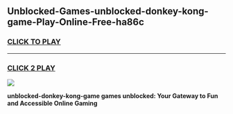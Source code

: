 
## Unblocked-Games-unblocked-donkey-kong-game-Play-Online-Free-ha86c
<h3>
<a href="https://premium76.site?title=unblocked-donkey-kong-game&ref=26A">CLICK TO PLAY</a></h3>
<hr>

<h3>
<a href="https://premium76.site?title=unblocked-donkey-kong-game&ref=26A">CLICK 2 PLAY</a>
  
</h3>

<a href="https://premium76.site?title=unblocked-donkey-kong-game&ref=26A"><img src="https://clearcache.store/games.png"></a>


**unblocked-donkey-kong-game games unblocked: Your Gateway to Fun and Accessible Online Gaming**
